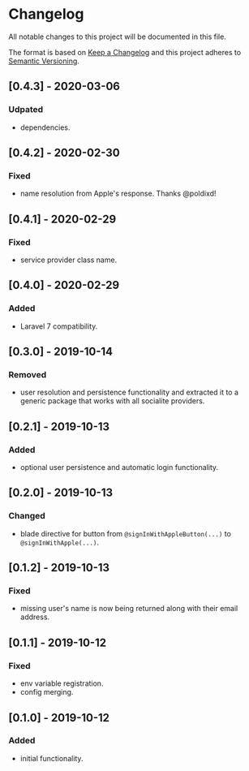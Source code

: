 # Changelog
All notable changes to this project will be documented in this file.

The format is based on [Keep a Changelog](http://keepachangelog.com/en/1.0.0/)
and this project adheres to [Semantic Versioning](http://semver.org/spec/v2.0.0.html).

## [0.4.3] - 2020-03-06
### Udpated
- dependencies.

## [0.4.2] - 2020-02-30
### Fixed
- name resolution from Apple's response. Thanks @poldixd!

## [0.4.1] - 2020-02-29
### Fixed
- service provider class name.

## [0.4.0] - 2020-02-29
### Added
- Laravel 7 compatibility.

## [0.3.0] - 2019-10-14
### Removed
- user resolution and persistence functionality and extracted it to a generic
    package that works with all socialite providers.

## [0.2.1] - 2019-10-13
### Added
- optional user persistence and automatic login functionality.

## [0.2.0] - 2019-10-13
### Changed
- blade directive for button from `@signInWithAppleButton(...)` to `@signInWithApple(...)`.

## [0.1.2] - 2019-10-13
### Fixed
- missing user's name is now being returned along with their email address.

## [0.1.1] - 2019-10-12
### Fixed
- env variable registration.
- config merging.

## [0.1.0] - 2019-10-12
### Added
- initial functionality.
